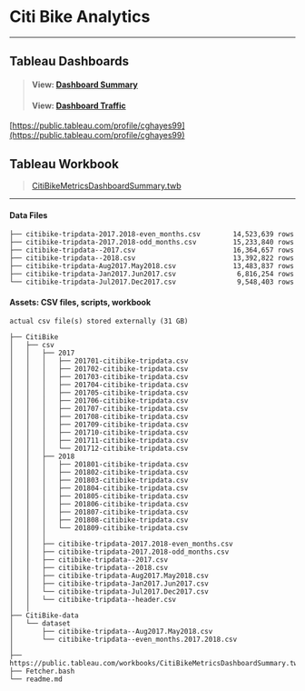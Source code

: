 # Citi Bike Analytics
---
## Tableau Dashboards

> #### View: [Dashboard Summary](https://public.tableau.com/profile/cghayes99#!/vizhome/CitiBikeMetricsDashboardSummary/DashboardSummary)
> #### View: [Dashboard Traffic](https://public.tableau.com/profile/cghayes99#!/vizhome/CitiBikeMetricsDashboardSummary/DashboardTraffic)

[https://public.tableau.com/profile/cghayes99](https://public.tableau.com/profile/cghayes99)

## Tableau Workbook

> [CitiBikeMetricsDashboardSummary.twb](https://public.tableau.com/workbooks/CitiBikeMetricsDashboardSummary.twb)

---

#### Data Files
```
├── citibike-tripdata-2017.2018-even_months.csv        14,523,639 rows
├── citibike-tripdata-2017.2018-odd_months.csv         15,233,840 rows
├── citibike-tripdata--2017.csv                        16,364,657 rows
├── citibike-tripdata--2018.csv                        13,392,822 rows
├── citibike-tripdata-Aug2017.May2018.csv              13,483,837 rows
├── citibike-tripdata-Jan2017.Jun2017.csv               6,816,254 rows
└── citibike-tripdata-Jul2017.Dec2017.csv               9,548,403 rows
```

#### Assets: CSV files, scripts, workbook
```actual csv file(s) stored externally (31 GB)```

```
├── CitiBike
│   ├── csv
│   │   ├── 2017
│   │   │   ├── 201701-citibike-tripdata.csv
│   │   │   ├── 201702-citibike-tripdata.csv
│   │   │   ├── 201703-citibike-tripdata.csv
│   │   │   ├── 201704-citibike-tripdata.csv
│   │   │   ├── 201705-citibike-tripdata.csv
│   │   │   ├── 201706-citibike-tripdata.csv
│   │   │   ├── 201707-citibike-tripdata.csv
│   │   │   ├── 201708-citibike-tripdata.csv
│   │   │   ├── 201709-citibike-tripdata.csv
│   │   │   ├── 201710-citibike-tripdata.csv
│   │   │   ├── 201711-citibike-tripdata.csv
│   │   │   └── 201712-citibike-tripdata.csv
│   │   ├── 2018
│   │   │   ├── 201801-citibike-tripdata.csv
│   │   │   ├── 201802-citibike-tripdata.csv
│   │   │   ├── 201803-citibike-tripdata.csv
│   │   │   ├── 201804-citibike-tripdata.csv
│   │   │   ├── 201805-citibike-tripdata.csv
│   │   │   ├── 201806-citibike-tripdata.csv
│   │   │   ├── 201807-citibike-tripdata.csv
│   │   │   ├── 201808-citibike-tripdata.csv
│   │   │   └── 201809-citibike-tripdata.csv
│   │   │
│   │   ├── citibike-tripdata-2017.2018-even_months.csv
│   │   ├── citibike-tripdata-2017.2018-odd_months.csv
│   │   ├── citibike-tripdata--2017.csv
│   │   ├── citibike-tripdata--2018.csv
│   │   ├── citibike-tripdata-Aug2017.May2018.csv
│   │   ├── citibike-tripdata-Jan2017.Jun2017.csv
│   │   └── citibike-tripdata-Jul2017.Dec2017.csv
│   │   └── citibike-tripdata--header.csv
│   │
├── CitiBike-data
│   └── dataset
│       ├── citibike-tripdata--Aug2017.May2018.csv
│       └── citibike-tripdata--even_months.2017.2018.csv
│   
├── https://public.tableau.com/workbooks/CitiBikeMetricsDashboardSummary.twb
├── Fetcher.bash
└── readme.md
```